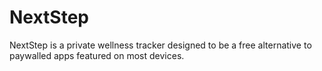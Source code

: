# NextStep
NextStep is a private wellness tracker designed to be a free alternative to paywalled apps featured on most devices.

